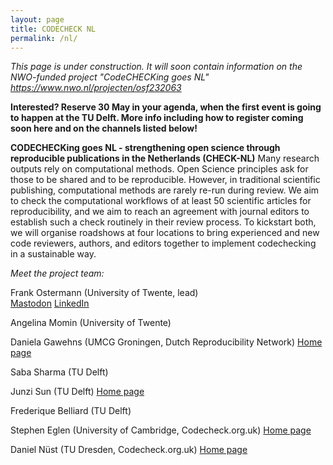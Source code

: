 ```yaml
---
layout: page
title: CODECHECK NL
permalink: /nl/
---
```


*This page is under construction. It will soon contain information on the NWO-funded project "CodeCHECKing goes NL" <https://www.nwo.nl/projecten/osf232063>*

**Interested? Reserve 30 May in your agenda, when the first event is going to happen at the TU Delft. More info including how to register coming soon here and on the channels listed below!**


**CODECHECKing goes NL - strengthening open science through reproducible publications in the Netherlands (CHECK-NL)**
Many research outputs rely on computational methods. Open Science principles ask for those to be shared and to be reproducible. However, in traditional scientific publishing, computational methods are rarely re-run during review. We aim to check the computational workflows of at least 50 scientific articles for reproducibility, and we aim to reach an agreement with journal editors to establish such a check routinely in their review process. To kickstart both, we will organise roadshows at four locations to bring experienced and new code reviewers, authors, and editors together to implement codechecking in a sustainable way.



*Meet the project team:*

Frank Ostermann (University of Twente, lead)  
[Mastodon](https://mstdn.social/@f_ostermann)
[LinkedIn](https://www.linkedin.com/in/foost/)

Angelina Momin (University of Twente)

Daniela Gawehns (UMCG Groningen, Dutch Reproducibility Network)
[Home page](https://danielagawehns.github.io/)

Saba Sharma (TU Delft)

Junzi Sun (TU Delft)
[Home page](https://junzis.com/)

Frederique Belliard (TU Delft)

Stephen Eglen (University of Cambridge, Codecheck.org.uk)
[Home page](https://sje30.github.io)

Daniel Nüst (TU Dresden, Codecheck.org.uk)
[Home page](https://nordholmen.net/)
